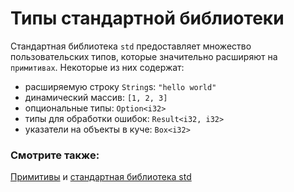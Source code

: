 # Типы стандартной библиотеки

Стандартная библиотека `std` предоставляет множество пользовательских типов, которые значительно
расширяют на `примитивах`. Некоторые из них содержат:

* расширяемую строку `String`s: `"hello world"`
* динамический массив: `[1, 2, 3]`
* опциональные типы: `Option<i32>`
* типы для обработки ошибок: `Result<i32, i32>`
* указатели на объекты в куче: `Box<i32>`

### Смотрите также:

[Примитивы][primitives] и [стандартная библиотека std][std]

[primitives]: primitives.html
[std]: https://doc.rust-lang.org/std/
